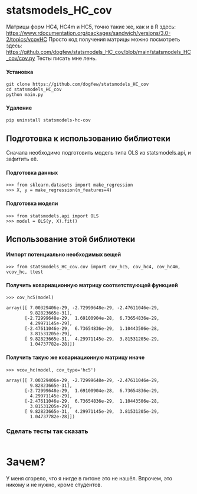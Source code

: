# statsmodels_HC_cov
Матрицы форм HC4, HC4m и HC5, точно такие же, как и в R здесь: https://www.rdocumentation.org/packages/sandwich/versions/3.0-2/topics/vcovHC
Просто код получения матрицы можно посмотреть здесь: https://github.com/dogfew/statsmodels_HC_cov/blob/main/statsmodels_HC_cov/cov.py
Тесты писать мне лень. 

#### Установка
```
git clone https://github.com/dogfew/statsmodels_HC_cov
cd statsmodels_HC_cov
python main.py 
```
#### Удаление
```
pip uninstall statsmodels-hc-cov
```
## Подготовка к использованию библиотеки

Сначала необходимо подготовить модель типа OLS из statsmodels.api, и зафитить её.

#### Подготовка данных
```
>>> from sklearn.datasets import make_regression
>>> X, y = make_regression(n_features=4)
```
#### Подготовка модели
```
>>> from statsmodels.api import OLS
>>> model = OLS(y, X).fit()
```

## Использование этой библиотеки
#### Импорт потенциально необходимых вещей
```
>>> from statsmodels_HC_cov.cov import cov_hc5, cov_hc4, cov_hc4m, vcov_hc, ttest
```
#### Получить ковариационную матрицу соответствующей функцией
```
>>> cov_hc5(model)

array([[ 7.00329406e-29, -2.72999648e-29, -2.47611046e-29,
         9.82823665e-31],
       [-2.72999648e-29,  1.69100904e-28,  6.73654836e-29,
         4.29971145e-29],
       [-2.47611046e-29,  6.73654836e-29,  1.10443506e-28,
         3.81531205e-29],
       [ 9.82823665e-31,  4.29971145e-29,  3.81531205e-29,
         1.04737782e-28]])
```
#### Получить такую же ковариационную матрицу иначе
```
>>> vcov_hc(model, cov_type='hc5')

array([[ 7.00329406e-29, -2.72999648e-29, -2.47611046e-29,
         9.82823665e-31],
       [-2.72999648e-29,  1.69100904e-28,  6.73654836e-29,
         4.29971145e-29],
       [-2.47611046e-29,  6.73654836e-29,  1.10443506e-28,
         3.81531205e-29],
       [ 9.82823665e-31,  4.29971145e-29,  3.81531205e-29,
         1.04737782e-28]])
```

### Сделать тесты так сказать
```

```
# Зачем?

У меня сгорело, что я нигде в питоне это не нашёл. Впрочем, это никому и не нужно, кроме студентов.
